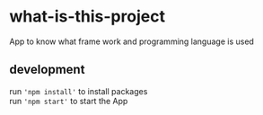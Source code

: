 # what-is-this-project
App to know what frame work and programming language is used

## development
run `'npm install'` to install packages <br>
run `'npm start'` to start the App

